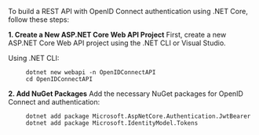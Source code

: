 To build a REST API with OpenID Connect authentication using .NET Core, follow these steps:

**1. Create a New ASP.NET Core Web API Project**
First, create a new ASP.NET Core Web API project using the .NET CLI or Visual Studio.

Using .NET CLI:

```
     dotnet new webapi -n OpenIDConnectAPI
     cd OpenIDConnectAPI
```
   
**2. Add NuGet Packages**
Add the necessary NuGet packages for OpenID Connect and authentication:
   
```
     dotnet add package Microsoft.AspNetCore.Authentication.JwtBearer
     dotnet add package Microsoft.IdentityModel.Tokens 
```
